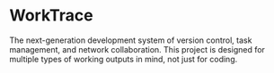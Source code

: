 # WorkTrace

The next-generation development system of version control, task management, and network collaboration. This project is designed for multiple types of working outputs in mind, not just for coding.

